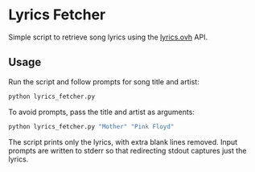 # Lyrics Fetcher

Simple script to retrieve song lyrics using the [lyrics.ovh](https://lyrics.ovh) API.

## Usage

Run the script and follow prompts for song title and artist:

```bash
python lyrics_fetcher.py
```

To avoid prompts, pass the title and artist as arguments:

```bash
python lyrics_fetcher.py "Mother" "Pink Floyd"
```

The script prints only the lyrics, with extra blank lines removed.
Input prompts are written to stderr so that redirecting stdout captures just the lyrics.
